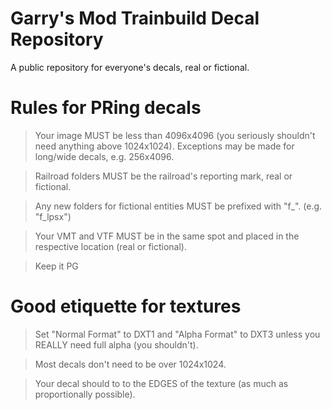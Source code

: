 # Garry's Mod Trainbuild Decal Repository
A public repository for everyone's decals, real or fictional.

# Rules for PRing decals
> Your image MUST be less than 4096x4096 (you seriously shouldn't need anything above 1024x1024).
> Exceptions may be made for long/wide decals, e.g. 256x4096.

> Railroad folders MUST be the railroad's reporting mark, real or fictional.

> Any new folders for fictional entities MUST be prefixed with "f_". (e.g. "f_lpsx") 

> Your VMT and VTF MUST be in the same spot and placed in the respective location (real or fictional).

> Keep it PG

# Good etiquette for textures
> Set "Normal Format" to DXT1 and "Alpha Format" to DXT3 unless you REALLY need full alpha (you shouldn't).

> Most decals don't need to be over 1024x1024.

> Your decal should to to the EDGES of the texture (as much as proportionally possible).
